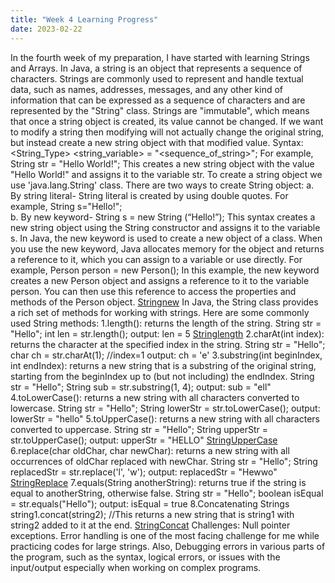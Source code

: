 ```yaml
---
title: "Week 4 Learning Progress"
date: 2023-02-22
---
```

In the fourth week of my preparation, I have started with learning Strings and Arrays. In Java, a string is an object that represents a sequence of characters. Strings are commonly used to represent and handle textual data, such as names, addresses, messages, and any other kind of information that can be expressed as a sequence of characters and are represented by the "String" class. Strings are "immutable", which means that once a string object is created, its value cannot be changed. If we want to modify a string then modifying will not actually change the original string, but instead create a new string object with that modified value.
Syntax: <String_Type> <string_variable> = "<sequence_of_string>"; For example, String str = "Hello World!"; This creates a new string object with the value "Hello World!" and assigns it to the variable str.
To create a string object we use 'java.lang.String' class.
There are two ways to create String object:
a. By string literal- String literal is created by using double quotes.
For example, String s="Hello!";  
b. By new keyword- String s = new String (“Hello!”);
This syntax creates a new string object using the String constructor and assigns it to the variable s.
In Java, the new keyword is used to create a new object of a class. When you use the new keyword, Java allocates memory for the object and returns a reference to it, which you can assign to a variable or use directly.
For example, Person person = new Person(); In this example, the new keyword creates a new Person object and assigns a reference to it to the variable person. You can then use this reference to access the properties and methods of the Person object.
[Stringnew](https://github.com/Srihitha2/Software-Engineering/blob/main/codes/Stringnew.java)
In Java, the String class provides a rich set of methods for working with strings. Here are some commonly used String methods:
1.length(): returns the length of the string.
String str = "Hello";
int len = str.length(); 
output: len = 5
[Stringlength](https://github.com/Srihitha2/Software-Engineering/blob/main/codes/Stringlength.java)
2.charAt(int index): returns the character at the specified index in the string.
String str = "Hello";
char ch = str.charAt(1);     //index=1
output: ch = 'e'
3.substring(int beginIndex, int endIndex): returns a new string that is a substring of the original string, starting from the beginIndex up to (but not including) the endIndex.
String str = "Hello";
String sub = str.substring(1, 4); 
output: sub = "ell"
4.toLowerCase(): returns a new string with all characters converted to lowercase.
String str = "Hello";
String lowerStr = str.toLowerCase();
output: lowerStr = "hello"
5.toUpperCase(): returns a new string with all characters converted to uppercase.
String str = "Hello";
String upperStr = str.toUpperCase();
output: upperStr = "HELLO"
[StringUpperCase](https://github.com/Srihitha2/Software-Engineering/blob/main/codes/StringUpperCase.java)
6.replace(char oldChar, char newChar): returns a new string with all occurrences of oldChar replaced with newChar.
String str = "Hello";
String replacedStr = str.replace('l', 'w');
output: replacedStr = "Hewwo"
[StringReplace](https://github.com/Srihitha2/Software-Engineering/blob/main/codes/StringReplace.java)
7.equals(String anotherString): returns true if the string is equal to anotherString, otherwise false.
String str = "Hello";
boolean isEqual = str.equals("Hello");
output: isEqual = true
8.Concatenating Strings
string1.concat(string2);  //This returns a new string that is string1 with string2 added to it at the end.
[StringConcat](https://github.com/Srihitha2/Software-Engineering/blob/main/codes/StringConcat.java)
Challenges: Null pointer exceptions.
Error handling is one of the most facing challenge for me while practicing codes for large strings. Also,  Debugging errors in various parts of the program, such as the syntax, logical errors, or issues with the input/output especially when working on complex programs.
